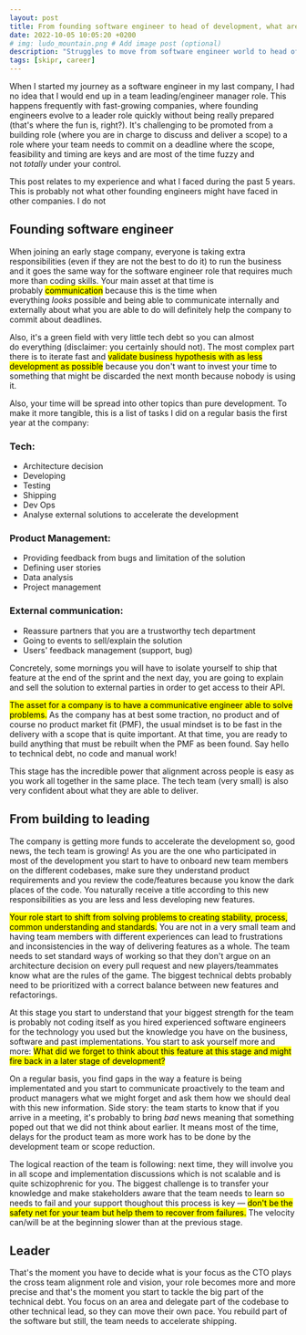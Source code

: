 ```yaml
---
layout: post
title: From founding software engineer to head of development, what are the struggles?
date: 2022-10-05 10:05:20 +0200
# img: ludo_mountain.png # Add image post (optional)
description: "Struggles to move from software engineer world to head of development role"
tags: [skipr, career]
---
```


When I started my journey as a software engineer in my last company, I had no idea that I would end up in a team leading/engineer manager role. This happens frequently with fast-growing companies, where founding engineers evolve to a leader role quickly without being really prepared (that's where the fun is, right?). It's challenging to be promoted from a building role (where you are in charge to discuss and deliver a scope) to a role where your team needs to commit on a deadline where the scope, feasibility and timing are keys and are most of the time fuzzy and not _totally_ under your control.

<div class="banner">
This post relates to my experience and what I faced during the past 5 years. This is probably not what other founding engineers might have faced in other companies. I do not 
</div>

## Founding software engineer

When joining an early stage company, everyone is taking extra responsibilities (even if they are not the best to do it) to run the business and it goes the same way for the software engineer role that requires much more than coding skills. Your main asset at that time is probably <mark>communication</mark> because this is the time when everything _looks_ possible and being able to communicate internally and externally about what you are able to do will definitely help the company to commit about deadlines.

Also, it's a green field with very little tech debt so you can almost do everything (disclaimer: you certainly should not). The most complex part there is to iterate fast and <mark>validate business hypothesis with as less development as possible</mark> because you don't want to invest your time to something that might be discarded the next month because nobody is using it. 

Also, your time will be spread into other topics than pure development. To make it more tangible, this is a list of tasks I did on a regular basis the first year at the company:

### Tech:
- Architecture decision
- Developing
- Testing
- Shipping
- Dev Ops
- Analyse external solutions to accelerate the development

### Product Management:
- Providing feedback from bugs and limitation of the solution
- Defining user stories
- Data analysis
- Project management

### External communication:
- Reassure partners that you are a trustworthy tech department
- Going to events to sell/explain the solution
- Users' feedback management (support, bug)

Concretely, some mornings you will have to isolate yourself to ship that feature at the end of the sprint and the next day, you are going to explain and sell the solution to external parties in order to get access to their API.

<mark>The asset for a company is to have a communicative engineer able to solve problems.</mark> As the company has at best some traction, no product and of course no product market fit (PMF), the usual mindset is to be fast in the delivery with a scope that is quite important. At that time, you are ready to build anything that must be rebuilt when the PMF as been found. Say hello to technical debt, no code and manual work!


<div class="banner">
This stage has the incredible power that alignment across people is easy as you work all together in the same place. The tech team (very small) is also very confident about what they are able to deliver.
</div>

## From building to leading
The company is getting more funds to accelerate the development so, good news, the tech team is growing! As you are the one who participated in most of the development you start to have to onboard new team members on the different codebases, make sure they understand product requirements and you review the code/features because you know the dark places of the code. You naturally receive a title according to this new responsibilities as you are less and less developing new features.

<mark>Your role start to shift from solving problems to creating stability, process, common understanding and standards.</mark> You are not in a very small team and having team members with different experiences can lead to frustrations and inconsistencies in the way of delivering features as a whole. The team needs to set standard ways of working so that they don't argue on an architecture decision on every pull request and new players/teammates know what are the rules of the game. The biggest technical debts probably need to be prioritized with a correct balance between new features and refactorings.

At this stage you start to understand that your biggest strength for the team is probably not coding itself as you hired experienced software engineers for the technology you used but the knowledge you have on the business, software and past implementations. You start to ask yourself more and more: <mark>What did we forget to think about this feature at this stage and might fire back in a later stage of development?</mark>

On a regular basis, you find gaps in the way a feature is being implementated and you start to communicate proactively to the team and product managers what we might forget and ask them how we should deal with this new information. Side story: the team starts to know that if you arrive in a meeting, it's probably to bring _bad_ news meaning that something poped out that we did not think about earlier. It means most of the time, delays for the product team as more work has to be done by the development team or scope reduction.

The logical reaction of the team is following: next time, they will involve you in all scope and implementation discussions which is not scalable and is quite schizophrenic for you. The biggest challenge is to transfer your knowledge and make stakeholders aware that the team needs to learn so needs to fail and your support thoughout this process is key — <mark>don't be the safety net for your team but help them to recover from failures.</mark> The velocity can/will be at the beginning slower than at the previous stage.



## Leader

That's the moment you have to decide what is your focus as the CTO plays the cross team alignment role and vision, your role becomes more and more precise and that's the moment you start to tackle the big part of the technical debt. You focus on an area and delegate part of the codebase to other technical lead, so they can move their own pace. You rebuild part of the software but still, the team needs to accelerate shipping.